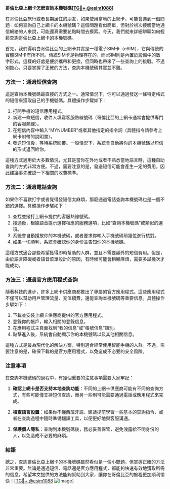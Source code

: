 **哥倫比亞上網卡怎麽查詢本機號碼[[TG💪+ @esim1088](https://t.me/s/esim1088)]**

在哥倫比亞旅行或者長期居住的朋友，如果使用當地的上網卡，可能會遇到一個問題：如何查詢自己上網卡的本機號碼？這個問題看似簡單，但對於初次接觸當地通信網絡的人來說，可能還真需要花點時間去摸索。今天，我們就來詳細聊聊如何輕鬆查詢哥倫比亞上網卡的本機號碼。

首先，我們得明白哥倫比亞的上網卡其實是一種電子SIM卡（eSIM），它與傳統的實體SIM卡有所不同。傳統SIM卡是物理存在的，而eSIM則是內置於設備中的數字形式，這樣的好處是便於攜帶和更換，但同時也帶來了一些查詢上的挑戰。不過別擔心，只要掌握了正確的方法，查詢本機號碼其實並不難。

### **方法一：通過短信查詢**
這是查詢本機號碼最直接的方式之一。通常情況下，你可以通過發送一條特定格式的短信來獲取自己的手機號碼。具體操作步驟如下：

1. 打開手機的短信應用程式。
2. 新建一條短信，收件人填寫客服熱線號碼（哥倫比亞的上網卡通常會提供專門的客服熱線）。
3. 在短信內容中輸入“MYNUMBER”或者其他指定的指令詞（具體指令請參考上網卡附帶的說明書）。
4. 發送短信後，等待系統回覆。一般情況下，系統會自動將你的本機號碼以短信的形式返回給你。

這種方式適用於大多數情況，尤其是當你在外地或者不熟悉當地語言時，這種自助查詢的方式非常方便。不過，需要注意的是，發送短信可能會產生一定的費用，因此建議事先確認一下相關的收費標準。

### **方法二：通過電話查詢**
如果你不喜歡打字或者覺得發短信太麻煩，那麼通過電話查詢本機號碼也是一個不錯的選擇。具體操作步驟如下：

1. 查找並撥打上網卡提供的客服熱線號碼。
2. 接通後，根據語音提示選擇相應的服務選項，比如“查詢本機號碼”或類似的選項。
3. 系統會自動播放你的本機號碼，或者要求你輸入手機號碼前幾位進行核對。
4. 如果一切順利，系統會確認你的身份並告知你的本機號碼。

這種方式適合那些希望獲得即時幫助的人群，並且不需要額外的短信費用。但是，由於語言障礙或者語音菜單設計的原因，有時候可能會稍顯麻煩，需要多試幾次才能成功。

### **方法三：通過官方應用程式查詢**
隨著科技的進步，許多上網卡供應商都推出了專屬的官方應用程式。這些應用程式不僅可以幫助用戶管理流量、充值續費，還能查詢本機號碼等重要信息。具體操作步驟如下：

1. 下載並安裝上網卡供應商提供的官方應用程式。
2. 登錄你的帳戶，輸入相關的登錄信息。
3. 在應用程式主頁面找到“我的信息”或“帳號信息”類別。
4. 點擊進入後，系統會自動顯示你的本機號碼以及其他相關信息。

這種方式是最為現代化的解決方案，特別適合經常使用智能手機的人群。不過，需要注意的是，確保下載的是官方應用程式，以免造成不必要的安全風險。

### **注意事項**
在查詢本機號碼的過程中，有幾個重要的注意事項需要大家牢記：

1. **確認上網卡是否支持本地查詢功能**：不同的上網卡供應商可能有不同的查詢方式，有些可能僅支持短信查詢，而另一些則可能需要通過電話或應用程式來完成。
   
2. **檢查語言設置**：如果你不懂西班牙語，建議提前學習一些基本的查詢指令，或者在查詢過程中隨時準備翻譯工具，以便更好地與客服溝通。

3. **保護個人隱私**：查詢到本機號碼後，務必妥善保管，避免洩露給不明身份的人，以免造成不必要的麻煩。

### **結語**
總之，查詢哥倫比亞上網卡的本機號碼雖然看似是一個小問題，但掌握正確的方法非常重要。無論是通過短信、電話還是官方應用程式，都能夠快速有效地獲取所需的信息。希望本文提供的方法能夠幫助到大家，讓你在哥倫比亞的旅程更加順利愉快！[[TG💪+ @esim1088](https://t.me/s/esim1088) ![Image](https://i.postimg.cc/4NQfJmqS/Snipaste-2025-05-13-00-14-12.png)]